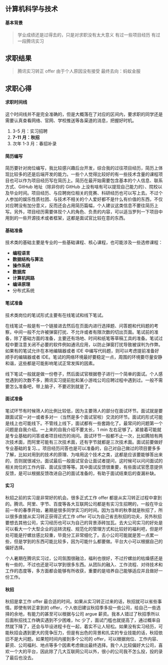 ## 计算机科学与技术

#### 基本背景

> 学业成绩还是过得去的，只是对求职没有太大意义
> 有过一些项目经历
> 有过一段腾讯实习

## 求职结果

> 腾讯实习转正 offer 由于个人原因没有接受
> 最终去向：蚂蚁金服

## 求职心得

#### 求职时间线

这个时间线并不是完全准确的，但是大概落在了对应的区间内，要求职的同学还是需要认真查看网络、官网、学校推送等各渠道的消息，把握好时机。

  1. 3-5 月：实习招聘
  2. **7-11 月：秋招**
  3. 次年 1-3 月：春招补录

#### 简历编写

简历要针对岗位编写，我比较感兴趣后台开发，综合我的过往项目经历，简历上体现比较多的还是后端开发的能力。一些个人觉得比较好的有一些技术含量的课程项目也可以作为项目经历写在简历上。简历在最开始需要包含基本的个人信息、联系方式、GitHub 地址（除非你的 GitHub 上没有啥有可以提现自己能力的）、院校以及毕业时间。项目经历、与应聘岗位相关的竞赛、科研经历也可以写上去。不过个人参加的娱乐性质社团、与技术不相关的个人爱好都不是什么有价值的东西，不仅对应聘没有加分意义，反而还会占用简历篇幅，个人建议这类信息不要往简历上写。另外，项目经历需要体现个人的角色、负责的内容，可以适当罗列一下项目中用到的一些开源技术或者框架，这都是面试官比较在意的东西。

#### 基础准备

技术类的基础主要是专业的一些基础课程、核心课程，也可能涉及一些选修课程：

- **编程语言**
- **数据结构与算法**
- **操作系统**
- **数据库**
- **计算机网路**
- **编译原理**
- 分布式系统

#### 笔试准备

技术类岗位的笔试形式主要有在线笔试和线下笔试。

在线笔试一般是有一个链接进去然后在页面内进行选择题、问答题和代码题的考察，中间一般不允许被弹窗打扰、不允许或者有限次数的切出页面。笔试前的准备，除了基础方面的准备，主要还有场地、时间和纸笔等草稿工具的准备。笔试过程中要注意关闭不必要的软件例如通讯应用，以防止弹窗打扰导致被误判为作弊。如果有的笔试允许在本地编辑器或者 IDE 中编写代码题，则可以考虑提前准备好顺手的编辑器或者 IDE。笔试的网络环境最好要稳定一点，周围的环境要尽量安静和谐，这些都是可能影响笔试正常发挥的因素。

线下笔试一般就是做一份卷子，然后面试官根据卷子进行一个简单的面试。个人感觉遇到的次数不多，腾讯实习提前批和某小游戏公司应聘过程中遇到过。一般不需要怎么准备吧，带上脑子，不要迟到就是了。

#### 面试准备

笔试环节有时候筛人的比例比较低，因为主要筛人的部分在面试环节。面试就是要跟面试官一对一或者多对一（当然是多个面试官啦）交流的环节。面试的形式可能是线上也可能线下。不管线上线下，面试都有一些套路化了。最常问的问题第一个问题是自我介绍。一上来的自我介绍不要太长，1 min 左右足够了。紧接着可能就是专业基础的问答或者项目经历的询问。面试环节一般都不止一次，比如腾旭有两次技术面，而阿里可能有三次技术面，还有字节就都是三次技术面。面试前要做好专业基础的复习、。项目经历问答也是可以准备的，自己对自己做过的项目要多多了解，比如对用到的技术的原理、为啥用这个技术之类，这都是应该要能够答出来的，否则就很减分。面试最后一般面试官会让面试者提问，这时候可以问问面试的相关岗位的工作内容、面试反馈等等。其中面试反馈很重要，有些面试官愿意提供反馈，是可以根据反馈改进自己的面试准备的，有助于面试结束后的查漏补缺。

#### 实习

秋招之前的实习是非常好的机会。很多正式工作 offer 都是从实习转正过程中拿到的。腾讯、阿里、字节、百度等各大互联网公司都是有实习生招聘的，一般在毕业前一年的春季开始，暑期是很多同学实习的时间。因为当年的秋季就是秋招了，所以很多直接从实习转正获得正式工作 offer 可以为自己省去秋招的功夫，另外秋招要想去其他公司，实习经历也可以为自己的背景添砖加瓦。去大公司实习的好处是可以看大一个大型企业的运转流程、规范化的管理方式和比较好的福利吧，但是坏处可能是拧螺丝感比较重，毕竟分工非常细化了。去小公司可能就是苦一点累一些，但是学到的东西可能比较多，因为可能什么都要做。平台大小可以根据自己的偏好选择。

个人暑期在腾讯实习过，公司氛围很融洽，福利也很好，不过拧螺丝的枯燥感还是有一些的，不过也还是可以学到很多东西。从团队的融入、工作流程、对待技术和工作的态度等，多方面都会能够有所收获，重要的是培养自己能够适应并且做好一份工作。

#### 秋招

秋招是拿工作 offer 最合适的时间。如果从实习转正过来的话，秋招就可以省些事情。即使有转正拿到的 offer，个人依旧建议秋招季多投一些公司，给自己一些选择的余地，有能力的甚至可以根据与公司 argue 薪资。我本人错过了秋招季所以后面秋招找工作确实遇到不少困难，hc 少了，面试门槛也就提高了，通过概率自然就下降了，还会与毕设进程卡在一起，着实不让人轻松。如果没有实习经历，可能秋招会遇到更大的竞争压力，但是有出色的背景和扎实的专业技能的话，秋招依旧不是大问题。如果短时间内接到多个公司的 offer，可以根据岗位、工作内容、薪资、公司福利、地点等多个因素考虑做出最终选择。我个人比较偏好大公司，喜欢一个大的平台，因此除了几大互联网公司以外，很小的公司我不怎么投，投的录了最后也没去。
